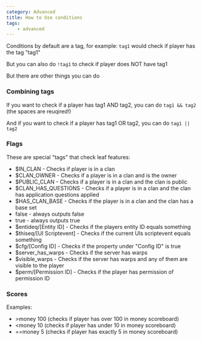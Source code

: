 ```yaml
---
category: Advanced
title: How to Use conditions
tags:
    - advanced
---
```


Conditions by default are a tag, for example: `tag1` would check if player has the tag "tag1"

But you can also do `!tag1` to check if player does NOT have tag1

But there are other things you can do

### Combining tags

If you want to check if a player has tag1 AND tag2, you can do `tag1 && tag2` (the spaces are reuqired!)

And if you want to check if a player has tag1 OR tag2, you can do `tag1 || tag2`

### Flags

These are special "tags" that check leaf features:

-   $IN_CLAN - Checks if player is in a clan
-   $CLAN_OWNER - Checks if a player is in a clan and is the owner
-   $PUBLIC_CLAN - Checks if a player is in a clan and the clan is public
-   $CLAN_HAS_QUESTIONS - Checks if a player is in a clan and the clan has application questions applied
-   $HAS_CLAN_BASE - Checks if the player is in a clan and the clan has a base set
-   false - always outputs false
-   true - always outputs true
-   $entideq/[Entity ID] - Checks if the players entity ID equals something
-   $thiseq/[UI Scriptevent] - Checks if the current UIs scriptevent equals something
-   $cfg/[Config ID] - Checks if the property under "Config ID" is true
-   $server_has_warps - Checks if the server has warps
-   $visible_warps - Checks if the server has warps and any of them are visible to the player
-   $perm/[Permission ID] - Checks if the player has permission of permission ID

### Scores

Examples:

-   &gt;money 100 (checks if player has over 100 in money scoreboard)
-   &lt;money 10 (checks if player has under 10 in money scoreboard)
-   ==money 5 (checks if player has exactly 5 in money scoreboard)
